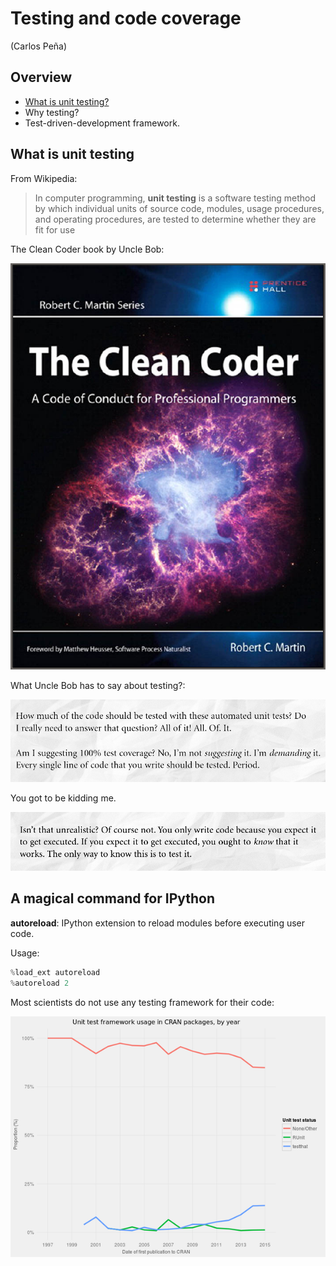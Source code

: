 # Testing and code coverage 

(Carlos Peña)

## Overview
* [What is unit testing?](#what-is-unit-testing)
* Why testing?
* Test-driven-development framework.


## What is unit testing

From Wikipedia:
> In computer programming, **unit testing** is a software testing method by
> which individual units of source code, modules, usage procedures,
> and operating procedures, are tested to determine whether they are fit for use

The Clean Coder book by Uncle Bob:

![Clean coder book](img/clean_coder_book.png)

What Uncle Bob has to say about testing?:

![Clean coder book](img/clean_coder_book_testing1.png)

You got to be kidding me.

![Clean coder book](img/clean_coder_book_testing2.png)

## A magical command for IPython
**autoreload**: IPython extension to reload modules before executing user code.

Usage:

```python
%load_ext autoreload
%autoreload 2
```


Most scientists do not use any testing framework for their code:

![image by @quominus](img/unittests_in_cran.png)
